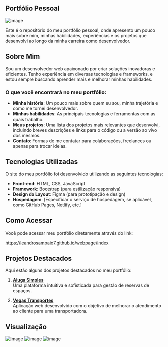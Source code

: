 ## Portfólio Pessoal
![image](https://github.com/user-attachments/assets/5d364e22-92e0-407a-a509-a85ead911b99)

Este é o repositório do meu portfólio pessoal, onde apresento um pouco mais sobre mim, minhas habilidades, experiências e os projetos que desenvolvi ao longo da minha carreira como desenvolvedor.

## Sobre Mim

Sou um desenvolvedor web apaixonado por criar soluções inovadoras e eficientes. Tenho experiência em diversas tecnologias e frameworks, e estou sempre buscando aprender mais e melhorar minhas habilidades.

### O que você encontrará no meu portfólio:

- **Minha história**: Um pouco mais sobre quem eu sou, minha trajetória e como me tornei desenvolvedor.
- **Minhas habilidades**: As principais tecnologias e ferramentas com as quais trabalho.
- **Meus projetos**: Uma lista dos projetos mais relevantes que desenvolvi, incluindo breves descrições e links para o código ou a versão ao vivo dos mesmos.
- **Contato**: Formas de me contatar para colaborações, freelances ou apenas para trocar ideias.

## Tecnologias Utilizadas

O site do meu portfólio foi desenvolvido utilizando as seguintes tecnologias:

- **Front-end**: HTML, CSS, JavaScript
- **Framework**: Bootstrap (para estilização responsiva)
- **Design do Layout**: Figma (para prototipação e design)
- **Hospedagem**: [Especificar o serviço de hospedagem, se aplicável, como GitHub Pages, Netlify, etc.]

## Como Acessar

Você pode acessar meu portfólio diretamente através do link:

https://leandrosampaio7.github.io/webpage/index

## Projetos Destacados

Aqui estão alguns dos projetos destacados no meu portfólio:

1. **[Aluga Simples](https://alugasimples-aqeyasgdccadf4dt.brazilsouth-01.azurewebsites.net)**  
   Uma plataforma intuitiva e sofisticada para gestão de reservas de espaços.

2. **[Vegas Transportes](https://grupovegas.azurewebsites.net)**  
   Aplicação web desenvolvido com o objetivo de melhorar o atendimento ao cliente para uma transportadora.

## Visualização
![image](https://github.com/user-attachments/assets/86741be7-05f8-4363-90a4-8b5e0537689d)
![image](https://github.com/user-attachments/assets/0c33ba3f-1e70-4596-8992-67f48938a0f8)
![image](https://github.com/user-attachments/assets/0e1f23e2-25d4-4a8b-b06b-d097d6cf7af0)







